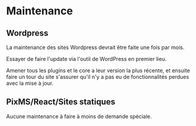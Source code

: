 # Maintenance
 
## Wordpress
 
La maintenance des sites Wordpress devrait être faite une fois par mois.
 
Essayer de faire l'update via l'outil de WordPress en premier lieu.
 
Amener tous les plugins et le core a leur version la plus récente, et ensuite faire un tour du site s'assurer qu'il n'y a pas eu de fonctionnalités perdues avec la mise à jour.
 
## PixMS/React/Sites statiques
Aucune maintenance à faire à moins de demande spéciale.
 

